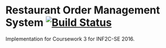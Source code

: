 # Restaurant Order Management System [![Build Status](https://travis-ci.com/veniversum/inf2c-se-roms.svg?token=bYvkZt2bcdYyZzQLmEs2&branch=master)](https://travis-ci.com/veniversum/inf2c-se-roms)

Implementation for Coursework 3 for INF2C-SE 2016.
